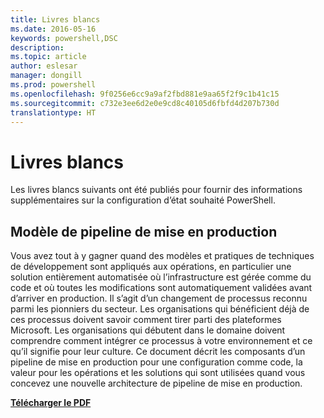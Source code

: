 ```yaml
---
title: Livres blancs
ms.date: 2016-05-16
keywords: powershell,DSC
description: 
ms.topic: article
author: eslesar
manager: dongill
ms.prod: powershell
ms.openlocfilehash: 9f0256e6cc9a9af2fbd881e9aa65f2f9c1b41c15
ms.sourcegitcommit: c732e3ee6d2e0e9cd8c40105d6fbfd4d207b730d
translationtype: HT
---
```

# <a name="whitepapers"></a>Livres blancs

Les livres blancs suivants ont été publiés pour fournir des informations supplémentaires sur la configuration d’état souhaité PowerShell.

## <a name="the-release-pipeline-model"></a>Modèle de pipeline de mise en production
Vous avez tout à y gagner quand des modèles et pratiques de techniques de développement sont appliqués aux opérations, en particulier une solution entièrement automatisée où l’infrastructure est gérée comme du code et où toutes les modifications sont automatiquement validées avant d’arriver en production. Il s’agit d’un changement de processus reconnu parmi les pionniers du secteur. Les organisations qui bénéficient déjà de ces processus doivent savoir comment tirer parti des plateformes Microsoft. Les organisations qui débutent dans le domaine doivent comprendre comment intégrer ce processus à votre environnement et ce qu’il signifie pour leur culture. Ce document décrit les composants d’un pipeline de mise en production pour une configuration comme code, la valeur pour les opérations et les solutions qui sont utilisées quand vous concevez une nouvelle architecture de pipeline de mise en production. 

**[Télécharger le PDF](http://aka.ms/thereleasepipelinemodelpdf)**

